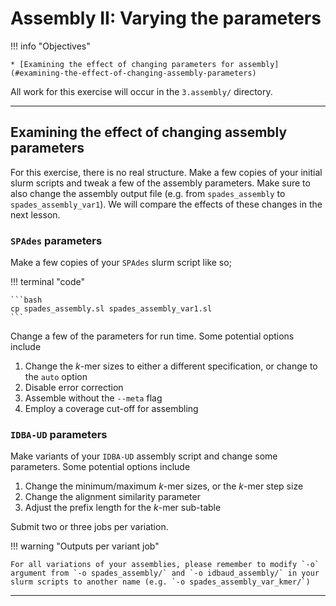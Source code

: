 # Assembly II: Varying the parameters

!!! info "Objectives"

    * [Examining the effect of changing parameters for assembly](#examining-the-effect-of-changing-assembly-parameters)

All work for this exercise will occur in the `3.assembly/` directory.

---

## Examining the effect of changing assembly parameters

For this exercise, there is no real structure. Make a few copies of your initial slurm scripts and tweak a few of the assembly parameters. Make sure to also change the assembly output file (e.g. from `spades_assembly` to `spades_assembly_var1`). We will compare the effects of these changes in the next lesson.

### `SPAdes` parameters

Make a few copies of your `SPAdes` slurm script like so;

!!! terminal "code"

    ```bash
    cp spades_assembly.sl spades_assembly_var1.sl
    ```

Change a few of the parameters for run time. Some potential options include

1. Change the *k*-mer sizes to either a different specification, or change to the `auto` option
1. Disable error correction
1. Assemble without the `--meta` flag
1. Employ a coverage cut-off for assembling

### `IDBA-UD` parameters

Make variants of your `IDBA-UD` assembly script and change some parameters. Some potential options include

1. Change the minimum/maximum *k*-mer sizes, or the *k*-mer step size
1. Change the alignment similarity parameter
1. Adjust the prefix length for the *k*-mer sub-table 

Submit two or three jobs per variation.

!!! warning "Outputs per variant job"

    For all variations of your assemblies, please remember to modify `-o` argument from `-o spades_assembly/` and `-o idbaud_assembly/` in your slurm scripts to another name (e.g. `-o spades_assembly_var_kmer/`)

---
